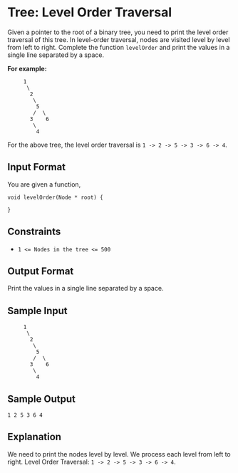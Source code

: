 # Tree: Level Order Traversal

Given a pointer to the root of a binary tree, you need to print the level order traversal of this tree. In level-order traversal, nodes are visited level by level from left to right. Complete the function `levelOrder` and print the values in a single line separated by a space.

**For example:**
```
     1
      \
       2
        \
         5
        /  \
       3    6
        \
         4  
```

For the above tree, the level order traversal is `1 -> 2 -> 5 -> 3 -> 6 -> 4`.

## Input Format

You are given a function,

```
void levelOrder(Node * root) {

}
```

## Constraints

- `1 <= Nodes in the tree <= 500`  

## Output Format

Print the values in a single line separated by a space.

## Sample Input
```
     1
      \
       2
        \
         5
        /  \
       3    6
        \
         4  
```

## Sample Output

`1 2 5 3 6 4`

## Explanation

We need to print the nodes level by level. We process each level from left to right.
Level Order Traversal: `1 -> 2 -> 5 -> 3 -> 6 -> 4`.